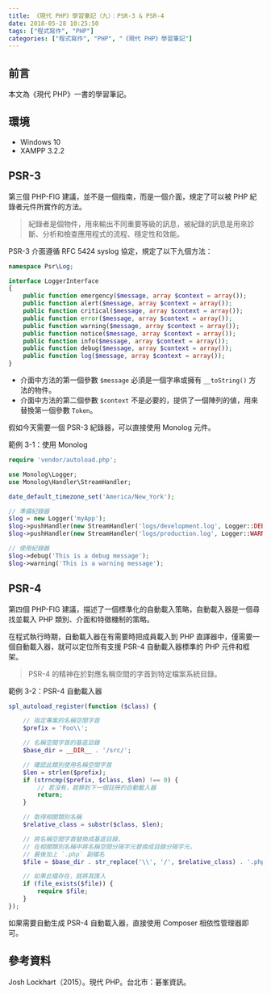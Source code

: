 ```yaml
---
title: 《現代 PHP》學習筆記（九）：PSR-3 & PSR-4
date: 2018-05-28 10:25:50
tags: ["程式寫作", "PHP"]
categories: ["程式寫作", "PHP", "《現代 PHP》學習筆記"]
---
```


## 前言
本文為《現代 PHP》一書的學習筆記。

## 環境
- Windows 10
- XAMPP 3.2.2

## PSR-3
第三個 PHP-FIG 建議，並不是一個指南，而是一個介面，規定了可以被 PHP 紀錄者元件所實作的方法。

> 紀錄者是個物件，用來輸出不同重要等級的訊息，被紀錄的訊息是用來診斷、分析和檢查應用程式的流程、穩定性和效能。

PSR-3 介面遵循 RFC 5424 syslog 協定，規定了以下九個方法：
```PHP
namespace Psr\Log;

interface LoggerInterface
{
    public function emergency($message, array $context = array());
    public function alert($message, array $context = array());
    public function critical($message, array $context = array());
    public function error($message, array $context = array());
    public function warning($message, array $context = array());
    public function notice($message, array $context = array());
    public function info($message, array $context = array());
    public function debug($message, array $context = array());
    public function log($message, array $context = array());
}
```
- 介面中方法的第一個參數 `$message` 必須是一個字串或擁有 `__toString()` 方法的物件。
- 介面中方法的第二個參數 `$context` 不是必要的，提供了一個陣列的値，用來替換第一個參數 `Token`。

假如今天需要一個 PSR-3 紀錄器，可以直接使用 Monolog 元件。

範例 3-1：使用 Monolog
```PHP
require 'vendor/autoload.php';

use Monolog\Logger;
use Monolog\Handler\StreamHandler;

date_default_timezone_set('America/New_York');

// 準備紀錄器
$log = new Logger('myApp');
$log->pushHandler(new StreamHandler('logs/development.log', Logger::DEBUG));
$log->pushHandler(new StreamHandler('logs/production.log', Logger::WARNING));

// 使用紀錄器
$log->debug('This is a debug message');
$log->warning('This is a warning message');
```

## PSR-4
第四個 PHP-FIG 建議，描述了一個標準化的自動載入策略，自動載入器是一個尋找並載入 PHP 類別、介面和特徵機制的策略。

在程式執行時期，自動載入器在有需要時把成員載入到 PHP 直譯器中，僅需要一個自動載入器，就可以定位所有支援 PSR-4 自動載入器標準的 PHP 元件和框架。

> PSR-4 的精神在於對應名稱空間的字首到特定檔案系統目錄。

範例 3-2：PSR-4 自動載入器
```PHP
spl_autoload_register(function ($class) {

    // 指定專案的名稱空間字首
    $prefix = 'Foo\\';

    // 名稱空間字首的基底目錄
    $base_dir = __DIR__ . '/src/';

    // 確認此類別使用名稱空間字首
    $len = strlen($prefix);
    if (strncmp($prefix, $class, $len) !== 0) {
        // 若沒有，就移到下一個註冊的自動載入器
        return;
    }

    // 取得相關類別名稱
    $relative_class = substr($class, $len);

    // 將名稱空間字首替換成基底目錄，
    // 在相關類別名稱中將名稱空間分隔字元替換成目錄分隔字元，
    // 最後加上 `.php` 副檔名
    $file = $base_dir . str_replace('\\', '/', $relative_class) . '.php';

    // 如果此檔存在，就將其匯入
    if (file_exists($file)) {
        require $file;
    }
});
```
如果需要自動生成 PSR-4 自動載入器，直接使用 Composer 相依性管理器即可。


## 參考資料
Josh Lockhart（2015）。現代 PHP。台北市：碁峯資訊。